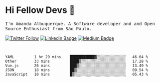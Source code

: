 # Hi Fellow Devs :wave:
   
<p>
  <samp>
    I'm Amanda Albuquerque. A Software developer and and Open Source Enthusiast from São Paulo.
  </samp>

  
  [![Twitter Follow](https://img.shields.io/twitter/follow/alalbux?style=social)](https://www.twitter.com/alalbux)
  [![Linkedin Badge](https://img.shields.io/badge/-alalbux-blue?style=flat-square&logo=Linkedin&logoColor=white&link=https://www.linkedin.com/in/alalbux/)](https://www.linkedin.com/in/alalbux/)
  [![Medium Badge](https://img.shields.io/badge/-alalbux-black?style=flat-square&logo=Medium&logoColor=white&link=https://medium.com/@alalbux)](https://medium.com/@alalbux)
</p>

  <br/>
  

<!--START_SECTION:waka-->
```text
YAML         1 hr 29 mins    ███████████▓░░░░░░░░░░░░░   46.04 % 
Other        33 mins         ████▒░░░░░░░░░░░░░░░░░░░░   17.28 % 
Vue.js       26 mins         ███▒░░░░░░░░░░░░░░░░░░░░░   13.49 % 
JSON         18 mins         ██▒░░░░░░░░░░░░░░░░░░░░░░   09.54 % 
JavaScript   10 mins         █▒░░░░░░░░░░░░░░░░░░░░░░░   05.43 % 
```
<!--END_SECTION:waka-->

